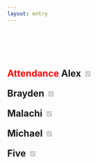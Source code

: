 ```yaml
---
layout: entry
---
```


<h1> <span style="color:white"> Example Entry</span> </h1>

<h2> <span style="color:red"> Attendance</span> 
<label class="container">Alex
  <input type="checkbox" disabled checked="checked">
  <span class="checkmark"></span>
</label>

<label class="container">Brayden
  <input type="checkbox" disabled checked="checked">
  <span class="checkmark"></span>
</label>

<label class="container">Malachi
  <input type="checkbox" disabled checked="checked">
  <span class="checkmark"></span>
</label>

<label class="container">Michael
  <input type="checkbox" disabled checked="checked">
  <span class="checkmark"></span>
</label>

<label class="container">Five
  <input type="checkbox" disabled checked="checked">
  <span class="checkmark"></span>
</label>